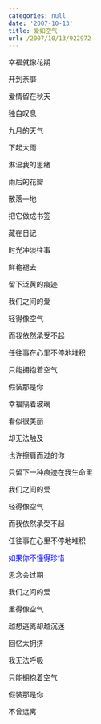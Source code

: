 ```yaml
---
categories: null
date: '2007-10-13'
title: 爱如空气
url: /2007/10/13/922972
---
```



幸福就像花期

开到荼靡

爱情留在秋天

独自叹息

九月的天气

下起大雨

淋湿我的思绪

雨后的花瓣

散落一地

把它做成书签

藏在日记

时光冲淡往事

鲜艳褪去

留下泛黄的痕迹

我们之间的爱

轻得像空气

而我依然承受不起

任往事在心里不停地堆积

只能拥抱着空气

假装那是你

幸福隔着玻璃

看似很美丽

却无法触及

也许擦肩而过的你

只留下一种痕迹在我生命里

我们之间的爱

轻得像空气

而我依然承受不起

任往事在心里不停地堆积

<span style="color: #0000ff">如果你不懂得珍惜

思念会过期</span>

我们之间的爱

重得像空气

越想逃离却越沉迷

回忆太拥挤

我无法呼吸

只能拥抱着空气

假装那是你

不曾远离
